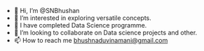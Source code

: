 - 👋 Hi, I’m @SNBhushan
- 👀 I’m interested in exploring versatile concepts.
- 🌱 I have completed Data Science programme.
- 💞️ I’m looking to collaborate on Data science projects and other.
- 📫 How to reach me bhushnaduvinamani@gmail.com

<!---
SNBhushan/SNBhushan is a ✨ special ✨ repository because its `README.md` (this file) appears on your GitHub profile.
You can click the Preview link to take a look at your changes.
--->
